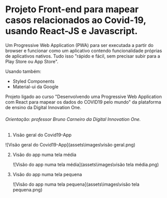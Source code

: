 # Projeto Front-end para mapear casos relacionados ao Covid-19, usando React-JS e Javascript.



Um Progressive Web Application (PWA) para ser executada a partir do browser e funcionar como um aplicativo contendo funcionalidade próprias de aplicativos nativos. Tudo isso "rápido e fácil, sem precisar subir para a Play Store ou App Store".  <br>

Usando também:

- Styled Components
- Material-ui da Google



Projeto ligado ao curso "Desenvolvendo uma Progressive Web Application com React para mapear os dados do COVID19 pelo mundo" da plataforma de ensino da Digital Innovation One.



###### Orientação: professor Bruno Carneiro da Digital Innovation One.





1. Visão geral do Covid19-App

![Visão geral do Covid19-App](assets\images\visão geral.png)







2. Visão do app numa tela média

   ![Visão do app numa tela média](assets\images\visão tela média.png)





3. Visão do app numa tela pequena

   ![Visão do app numa tela pequena](assets\images\visão tela pequena.png)
